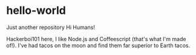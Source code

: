 # hello-world
Just another repository
Hi Humans!

Hackerboi101 here, I like Node.js and Coffeescript (that's what I'm made of!).
I've had tacos on the moon and find them far superior to Earth tacos.
